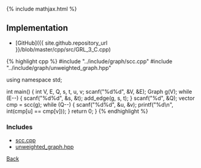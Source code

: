 {% include mathjax.html %}



## Implementation

- [GitHub]({{ site.github.repository_url }}/blob/master/cpp/src/GRL_3_C.cpp)

{% highlight cpp %}
#include "../include/graph/scc.cpp"
#include "../include/graph/unweighted_graph.hpp"

using namespace std;

int main() {
  int V, E, Q, s, t, u, v;
  scanf("%d%d", &V, &E);
  Graph g(V);
  while (E--) {
    scanf("%d%d", &s, &t);
    add_edge(g, s, t);
  }
  scanf("%d", &Q);
  vector<int> cmp = scc(g);
  while (Q--) {
    scanf("%d%d", &u, &v);
    printf("%d\n", int(cmp[u] == cmp[v]));
  }
  return 0;
}
{% endhighlight %}

### Includes

- [scc.cpp](../include/graph/scc)
- [unweighted_graph.hpp](../include/graph/unweighted_graph)

[Back](..)
